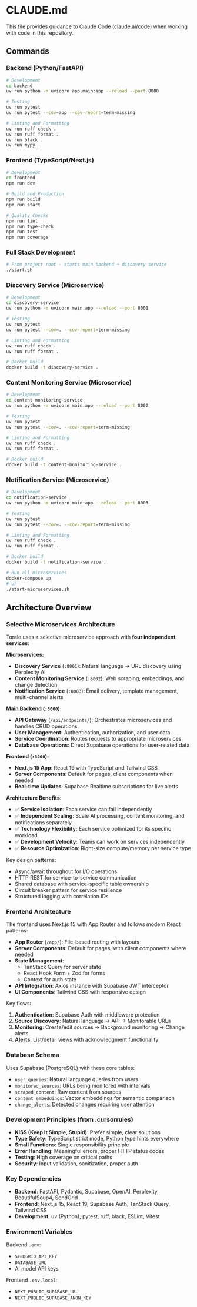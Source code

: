 # CLAUDE.md

This file provides guidance to Claude Code (claude.ai/code) when working with code in this repository.

## Commands

### Backend (Python/FastAPI)
```bash
# Development
cd backend
uv run python -m uvicorn app.main:app --reload --port 8000

# Testing
uv run pytest
uv run pytest --cov=app --cov-report=term-missing

# Linting and Formatting
uv run ruff check .
uv run ruff format .
uv run black .
uv run mypy .
```

### Frontend (TypeScript/Next.js)
```bash
# Development
cd frontend
npm run dev

# Build and Production
npm run build
npm run start

# Quality Checks
npm run lint
npm run type-check
npm run test
npm run coverage
```

### Full Stack Development
```bash
# From project root - starts main backend + discovery service
./start.sh
```

### Discovery Service (Microservice)
```bash
# Development
cd discovery-service
uv run python -m uvicorn main:app --reload --port 8001

# Testing
uv run pytest
uv run pytest --cov=. --cov-report=term-missing

# Linting and Formatting
uv run ruff check .
uv run ruff format .

# Docker build
docker build -t discovery-service .
```

### Content Monitoring Service (Microservice)
```bash
# Development
cd content-monitoring-service
uv run python -m uvicorn main:app --reload --port 8002

# Testing
uv run pytest
uv run pytest --cov=. --cov-report=term-missing

# Linting and Formatting
uv run ruff check .
uv run ruff format .

# Docker build
docker build -t content-monitoring-service .
```

### Notification Service (Microservice)
```bash
# Development
cd notification-service
uv run python -m uvicorn main:app --reload --port 8003

# Testing
uv run pytest
uv run pytest --cov=. --cov-report=term-missing

# Linting and Formatting
uv run ruff check .
uv run ruff format .

# Docker build
docker build -t notification-service .

# Run all microservices
docker-compose up
# or
./start-microservices.sh
```

## Architecture Overview

### Selective Microservices Architecture
Torale uses a selective microservice approach with **four independent services**:

**Microservices:**
- **Discovery Service** (`:8001`): Natural language → URL discovery using Perplexity AI
- **Content Monitoring Service** (`:8002`): Web scraping, embeddings, and change detection
- **Notification Service** (`:8003`): Email delivery, template management, multi-channel alerts

**Main Backend (`:8000`):**
- **API Gateway** (`/api/endpoints/`): Orchestrates microservices and handles CRUD operations
- **User Management**: Authentication, authorization, and user data
- **Service Coordination**: Routes requests to appropriate microservices
- **Database Operations**: Direct Supabase operations for user-related data

**Frontend (`:3000`):**
- **Next.js 15 App**: React 19 with TypeScript and Tailwind CSS
- **Server Components**: Default for pages, client components when needed
- **Real-time Updates**: Supabase Realtime subscriptions for live alerts

**Architecture Benefits:**
- ✅ **Service Isolation**: Each service can fail independently
- ✅ **Independent Scaling**: Scale AI processing, content monitoring, and notifications separately
- ✅ **Technology Flexibility**: Each service optimized for its specific workload
- ✅ **Development Velocity**: Teams can work on services independently
- ✅ **Resource Optimization**: Right-size compute/memory per service type

Key design patterns:
- Async/await throughout for I/O operations
- HTTP REST for service-to-service communication
- Shared database with service-specific table ownership
- Circuit breaker pattern for service resilience
- Structured logging with correlation IDs

### Frontend Architecture
The frontend uses Next.js 15 with App Router and follows modern React patterns:

- **App Router** (`/app/`): File-based routing with layouts
- **Server Components**: Default for pages, with client components where needed
- **State Management**: 
  - TanStack Query for server state
  - React Hook Form + Zod for forms
  - Context for auth state
- **API Integration**: Axios instance with Supabase JWT interceptor
- **UI Components**: Tailwind CSS with responsive design

Key flows:
1. **Authentication**: Supabase Auth with middleware protection
2. **Source Discovery**: Natural language → API → Monitorable URLs
3. **Monitoring**: Create/edit sources → Background monitoring → Change alerts
4. **Alerts**: List/detail views with acknowledgment functionality

### Database Schema
Uses Supabase (PostgreSQL) with these core tables:
- `user_queries`: Natural language queries from users
- `monitored_sources`: URLs being monitored with intervals
- `scraped_content`: Raw content from sources
- `content_embeddings`: Vector embeddings for semantic comparison
- `change_alerts`: Detected changes requiring user attention

### Development Principles (from .cursorrules)
- **KISS (Keep It Simple, Stupid)**: Prefer simple, clear solutions
- **Type Safety**: TypeScript strict mode, Python type hints everywhere
- **Small Functions**: Single responsibility principle
- **Error Handling**: Meaningful errors, proper HTTP status codes
- **Testing**: High coverage on critical paths
- **Security**: Input validation, sanitization, proper auth

### Key Dependencies
- **Backend**: FastAPI, Pydantic, Supabase, OpenAI, Perplexity, BeautifulSoup4, SendGrid
- **Frontend**: Next.js 15, React 19, Supabase Auth, TanStack Query, Tailwind CSS
- **Development**: uv (Python), pytest, ruff, black, ESLint, Vitest

### Environment Variables
Backend `.env`:
- `SENDGRID_API_KEY`
- `DATABASE_URL`
- AI model API keys

Frontend `.env.local`:
- `NEXT_PUBLIC_SUPABASE_URL`
- `NEXT_PUBLIC_SUPABASE_ANON_KEY`